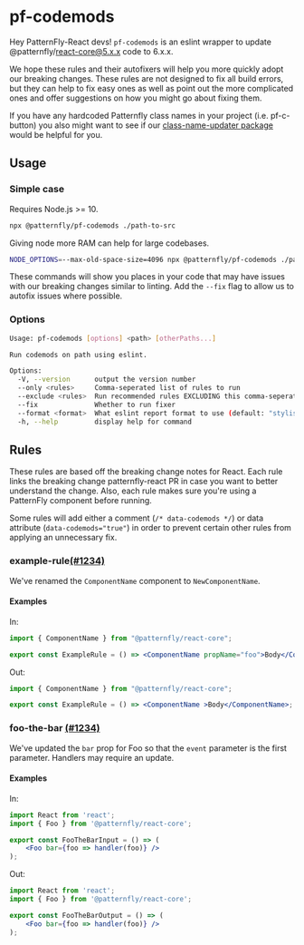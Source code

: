 # pf-codemods

Hey PatternFly-React devs! `pf-codemods` is an eslint wrapper to update @patternfly/react-core@5.x.x code to 6.x.x.

We hope these rules and their autofixers will help you more quickly adopt our breaking changes. These rules are not designed to fix all build errors, but they can help to fix easy ones as well as point out the more complicated ones and offer suggestions on how you might go about fixing them.

If you have any hardcoded Patternfly class names in your project (i.e. pf-c-button) you also might want to see if our [class-name-updater package](./packages/class-name-updater/README.md) would be helpful for you.

## Usage

### Simple case

Requires Node.js >= 10.

```sh
npx @patternfly/pf-codemods ./path-to-src
```

Giving node more RAM can help for large codebases.

```sh
NODE_OPTIONS=--max-old-space-size=4096 npx @patternfly/pf-codemods ./path-to-src
```

These commands will show you places in your code that may have issues with our breaking changes similar to linting. Add the `--fix` flag to allow us to autofix issues where possible.

### Options

```sh
Usage: pf-codemods [options] <path> [otherPaths...]

Run codemods on path using eslint.

Options:
  -V, --version      output the version number
  --only <rules>     Comma-seperated list of rules to run
  --exclude <rules>  Run recommended rules EXCLUDING this comma-seperated list
  --fix              Whether to run fixer
  --format <format>  What eslint report format to use (default: "stylish")
  -h, --help         display help for command
```

## Rules

These rules are based off the breaking change notes for React. Each rule links the breaking change patternfly-react PR in case you want to better understand the change. Also, each rule makes sure you're using a PatternFly component before running.

Some rules will add either a comment (`/* data-codemods */`) or data attribute (`data-codemods="true"`) in order to prevent certain other rules from applying an unnecessary fix.

### example-rule[(#1234)](https://github.com/patternfly/patternfly-react/pull/1234)

We've renamed the `ComponentName` component to `NewComponentName`.

#### Examples

In:

```jsx
import { ComponentName } from "@patternfly/react-core";

export const ExampleRule = () => <ComponentName propName="foo">Body</ComponentName>;
```

Out:

```jsx
import { ComponentName } from "@patternfly/react-core";

export const ExampleRule = () => <ComponentName >Body</ComponentName>;
```

### foo-the-bar [(#1234)](https://github.com/patternfly/patternfly-react/pull/1234)

We've updated the `bar` prop for Foo so that the `event` parameter is the first parameter. Handlers may require an update.

#### Examples

In:

```jsx
import React from 'react';
import { Foo } from '@patternfly/react-core';

export const FooTheBarInput = () => (
    <Foo bar={foo => handler(foo)} />
);
```

Out:

```jsx
import React from 'react';
import { Foo } from '@patternfly/react-core';

export const FooTheBarOutput = () => (
    <Foo bar={foo => handler(foo)} />
);
```

